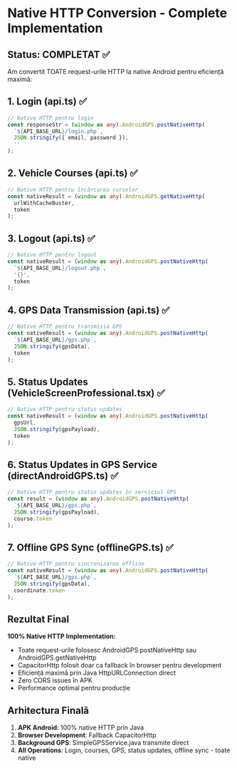 # Native HTTP Conversion - Complete Implementation

## Status: COMPLETAT ✅

Am convertit TOATE request-urile HTTP la native Android pentru eficiență maximă:

## 1. Login (api.ts) ✅
```typescript
// Native HTTP pentru login
const responseStr = (window as any).AndroidGPS.postNativeHttp(
  `${API_BASE_URL}/login.php`,
  JSON.stringify({ email, password }),
  ''
);
```

## 2. Vehicle Courses (api.ts) ✅
```typescript
// Native HTTP pentru încărcarea curselor
const nativeResult = (window as any).AndroidGPS.getNativeHttp(
  urlWithCacheBuster,
  token
);
```

## 3. Logout (api.ts) ✅
```typescript
// Native HTTP pentru logout
const nativeResult = (window as any).AndroidGPS.postNativeHttp(
  `${API_BASE_URL}/logout.php`,
  '{}',
  token
);
```

## 4. GPS Data Transmission (api.ts) ✅
```typescript
// Native HTTP pentru transmisia GPS
const nativeResult = (window as any).AndroidGPS.postNativeHttp(
  `${API_BASE_URL}/gps.php`,
  JSON.stringify(gpsData),
  token
);
```

## 5. Status Updates (VehicleScreenProfessional.tsx) ✅
```typescript
// Native HTTP pentru status updates
const nativeResult = (window as any).AndroidGPS.postNativeHttp(
  gpsUrl,
  JSON.stringify(gpsPayload),
  token
);
```

## 6. Status Updates in GPS Service (directAndroidGPS.ts) ✅
```typescript
// Native HTTP pentru status updates în serviciul GPS
const result = (window as any).AndroidGPS.postNativeHttp(
  `${API_BASE_URL}/gps.php`,
  JSON.stringify(gpsPayload),
  course.token
);
```

## 7. Offline GPS Sync (offlineGPS.ts) ✅
```typescript
// Native HTTP pentru sincronizarea offline
const nativeResult = (window as any).AndroidGPS.postNativeHttp(
  `${API_BASE_URL}/gps.php`,
  JSON.stringify(gpsData),
  coordinate.token
);
```

## Rezultat Final

**100% Native HTTP Implementation:**
- Toate request-urile folosesc AndroidGPS.postNativeHttp sau AndroidGPS.getNativeHttp
- CapacitorHttp folosit doar ca fallback în browser pentru development
- Eficiență maximă prin Java HttpURLConnection direct
- Zero CORS issues în APK
- Performance optimal pentru producție

## Arhitectura Finală

1. **APK Android**: 100% native HTTP prin Java
2. **Browser Development**: Fallback CapacitorHttp
3. **Background GPS**: SimpleGPSService.java transmite direct
4. **All Operations**: Login, courses, GPS, status updates, offline sync - toate native